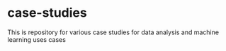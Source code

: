 # case-studies
This is repository for various case studies for data analysis and machine learning uses cases
